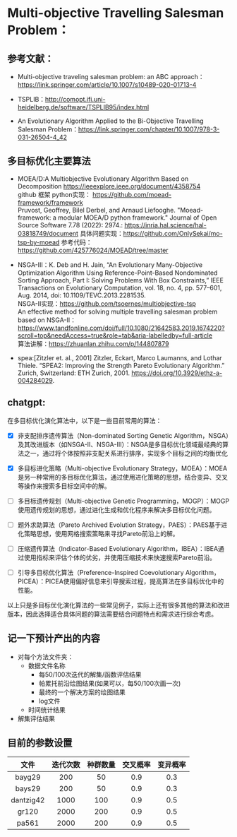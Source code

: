 # Multi-objective Travelling Salesman Problem：

## 参考文献：

- Multi-objective traveling salesman problem: an ABC approach：
https://link.springer.com/article/10.1007/s10489-020-01713-4

- TSPLIB：http://comopt.ifi.uni-heidelberg.de/software/TSPLIB95/index.html

- An Evolutionary Algorithm Applied to the Bi-Objective Travelling Salesman Problem：https://link.springer.com/chapter/10.1007/978-3-031-26504-4_42

## 多目标优化主要算法

- MOEA/D:A Multiobjective Evolutionary Algorithm Based on Decomposition
https://ieeexplore.ieee.org/document/4358754  
github 框架 python实现： https://github.com/moead-framework/framework  
Pruvost, Geoffrey, Bilel Derbel, and Arnaud Liefooghe. "Moead-framework: a modular MOEA/D python framework." Journal of Open Source Software 7.78 (2022): 2974.: https://inria.hal.science/hal-03818749/document
具体问题实现：https://github.com/OnlySekai/mo-tsp-by-moead
参考代码：https://github.com/425776024/MOEAD/tree/master


- NSGA-Ⅲ：K. Deb and H. Jain, “An Evolutionary Many-Objective Optimization Algorithm Using Reference-Point-Based Nondominated Sorting Approach, Part I: Solving Problems With Box Constraints,” IEEE Transactions on Evolutionary Computation, vol. 18, no. 4, pp. 577–601, Aug. 2014, doi: 10.1109/TEVC.2013.2281535.  
NSGA-Ⅱ实现：https://github.com/tsoernes/multiobjective-tsp  
An effective method for solving multiple travelling salesman problem based on NSGA-II： https://www.tandfonline.com/doi/full/10.1080/21642583.2019.1674220?scroll=top&needAccess=true&role=tab&aria-labelledby=full-article  
算法讲解：https://zhuanlan.zhihu.com/p/144807879

- spea:[Zitzler et. al., 2001] Zitzler, Eckart, Marco Laumanns, and Lothar Thiele. “SPEA2: Improving the Strength Pareto Evolutionary Algorithm.” Zurich, Switzerland: ETH Zurich, 2001. https://doi.org/10.3929/ethz-a-004284029.


## chatgpt:

在多目标优化演化算法中，以下是一些目前常用的算法：

- [x] 非支配排序遗传算法（Non-dominated Sorting Genetic Algorithm，NSGA）及其改进版本（如NSGA-II、NSGA-III）：NSGA是多目标优化领域最经典的算法之一，通过将个体按照非支配关系进行排序，实现多个目标之间的均衡优化

- [x] 多目标进化策略（Multi-objective Evolutionary Strategy，MOEA）：MOEA是另一种常用的多目标优化算法，通过使用进化策略的思想，结合变异、交叉等操作来搜索多目标空间中的解。

- [ ] 多目标遗传规划（Multi-objective Genetic Programming，MOGP）：MOGP使用遗传规划的思想，通过进化生成和优化程序来解决多目标优化问题。

- [ ] 题外求助算法（Pareto Archived Evolution Strategy，PAES）：PAES基于进化策略思想，使用网格搜索策略来寻找Pareto前沿上的解。

- [ ] 压缩遗传算法（Indicator-Based Evolutionary Algorithm，IBEA）：IBEA通过使用指标来评估个体的优劣，并使用压缩技术来快速搜索Pareto前沿。

- [ ] 引导多目标优化算法（Preference-Inspired Coevolutionary Algorithm，PICEA）：PICEA使用偏好信息来引导搜索过程，提高算法在多目标优化中的性能。

以上只是多目标优化演化算法的一些常见例子，实际上还有很多其他的算法和改进版本，因此选择适合具体问题的算法需要结合问题特点和需求进行综合考虑。

## 记一下预计产出的内容
- 对每个方法文件夹：
  - 数据文件名称
    - 每50/100次迭代的解集/函数评估结果
    - 帕累托前沿绘图结果(如果可以，每50/100次画一次)
    - 最终的一个解决方案的绘图结果
    - log文件
  - 时间统计结果 
- 解集评估结果


## 目前的参数设置

|文件|迭代次数|种群数量|交叉概率|变异概率|
|:--:|:--:|:--:|:--:|:--:|
|bayg29|200|50|0.9|0.3|
|bays29|200|50|0.9|0.3|
|dantzig42|1000|100|0.9|0.5|
|gr120|2000|200|0.9|0.5|
|pa561|2000|200|0.9|0.5|